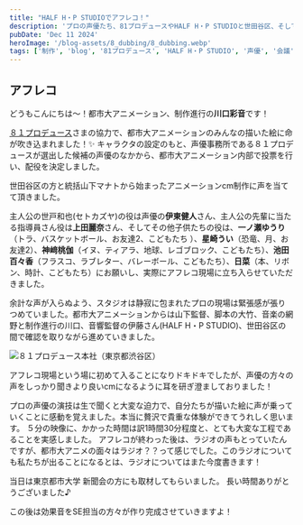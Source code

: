 ```yaml
---
title: "HALF H・P STUDIOでアフレコ！"
description: 'プロの声優たち、81プロデュースやHALF H・P STUDIOと世田谷区、そして私たち都市大のメンバーでスタジオでアフレコを行いました！'
pubDate: 'Dec 11 2024'
heroImage: '/blog-assets/8_dubbing/8_dubbing.webp'
tags: ['制作', 'blog', '81プロデュース', 'HALF H・P STUDIO', '声優', '会議', '渋谷区', 'アフレコ', '伊東健人', '上田麗奈']
---
```


## アフレコ

どうもこんにちは〜！都市大アニメーション、制作進行の**川口彩音**です！

[８１プロデュース](https://www.81produce.co.jp)さまの協力で、都市大アニメーションのみんなの描いた絵に命が吹き込まれました！✨
キャラクタの設定のもと、声優事務所である８１プロデュースが選出した候補の声優のなかから、都市大アニメーション内部で投票を行い、配役を決定しました。

世田谷区の方と統括山下マナトから始まったアニメーションcm制作に声を当てて頂きました。

主人公の世戸和也(セトカズヤ)の役は声優の**伊東健人**さん、主人公の先輩に当たる指導員さん役は**上田麗奈**さん、そしてその他子供たちの役は、**一ノ瀬ゆうり**（トラ、バスケットボール、お友達2、こどもたち ）、**星崎うい**（恐竜、月、お友達2）、**神﨑桃伽**（イヌ、ティアラ、地球、レゴブロック、こどもたち）、**池田百々香**（フラスコ、ラブレター、バレーボール、こどもたち）、**日菜**（本、リボン、時計、こどもたち）にお願いし、実際にアフレコ現場に立ち入らせていただきました。

余計な声が入らぬよう、スタジオは静寂に包まれたプロの現場は緊張感が張りつめていました。都市大アニメーションからは山下監督、脚本の大竹、音楽の網野と制作進行の川口、音響監督の伊藤さん(HALF H・P STUDIO)、世田谷区の間で確認を取りながら進めていきました。

![８１プロデュース本社（東京都渋谷区）](/blog-assets/8_dubbing/81pro.webp)

アフレコ現場という場に初めて入ることになりドキドキでしたが、声優の方々の声をしっかり聞きより良いcmになるように耳を研ぎ澄ましておりました！

プロの声優の演技は生で聞くと大変な迫力で、自分たちが描いた絵に声が乗っていくことに感動を覚えました。本当に贅沢で貴重な体験ができてうれしく思います。
５分の映像に、かかった時間は訳1時間30分程度と、とても大変な工程であることを実感しました。
アフレコが終わった後は、ラジオの声もとっていたんですが、都市大アニメの面々はラジオ？？って感じでした。このラジオについても私たちが出ることになるとは、ラジオについてはまた今度書きます！

当日は東京都市大学 新聞会の方にも取材してもらいました。
長い時間ありがとうございました♪

この後は効果音をSE担当の方々が作り完成させていきますよ！

